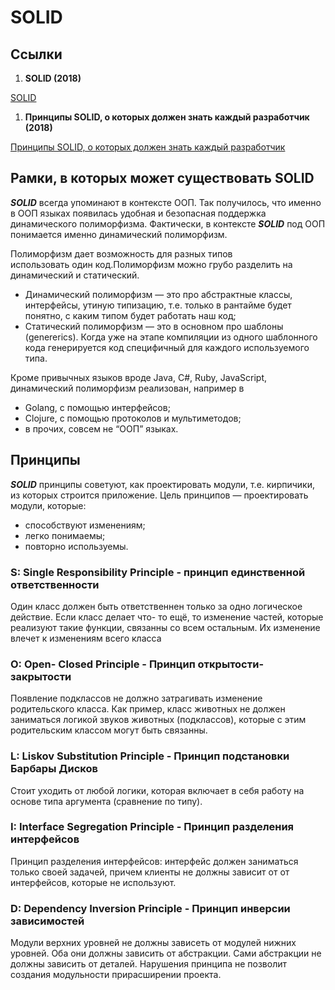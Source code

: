 # SOLID

## Ссылки

1. ****SOLID (2018)****

[SOLID](https://habr.com/ru/post/348286/)

1. ****Принципы SOLID, о которых должен знать каждый разработчик (2018)****

[Принципы SOLID, о которых должен знать каждый разработчик](https://medium.com/webbdev/solid-4ffc018077da)

## Рамки, в которых может существовать SOLID

***SOLID*** всегда упоминают в контексте ООП. Так получилось, что именно в ООП языках появилась удобная и безопасная поддержка динамического полиморфизма. Фактически, в контексте ***SOLID*** под ООП понимается именно динамический полиморфизм.

Полиморфизм дает возможность для разных типов использовать один код.Полиморфизм можно грубо разделить на динамический и статический.

- Динамический полиморфизм — это про абстрактные классы, интерфейсы, утиную типизацию, т.е. только в рантайме будет понятно, с каким типом будет работать наш код;
- Статический полиморфизм — это в основном про шаблоны (genererics). Когда уже на этапе компиляции из одного шаблонного кода генерируется код специфичный для каждого используемого типа.

Кроме привычных языков вроде Java, C#, Ruby, JavaScript, динамический полиморфизм реализован, например в

- Golang, с помощью интерфейсов;
- Clojure, с помощью протоколов и мультиметодов;
- в прочих, совсем не “ООП” языках.

## Принципы

***SOLID*** принципы советуют, как проектировать модули, т.е. кирпичики, из которых строится приложение. Цель принципов — проектировать модули, которые:

- способствуют изменениям;
- легко понимаемы;
- повторно используемы.

### S: Single Responsibility Principle - принцип единственной ответственности

Один класс должен быть ответственнен только за одно логическое действие. Если класс делает что- то ещё, то изменение частей, которые реализуют такие функции, связанны со всем остальным. Их изменение влечет к изменениям всего класса

### O: Open- Closed Principle - Принцип открытости- закрытости

Появление подклассов не должно затрагивать изменение родительского класса. Как пример, класс животных не должен заниматься логикой звуков животных (подклассов), которые с этим родительским классом могут быть связанны.

### L: Liskov Substitution Principle - Принцип подстановки Барбары Дисков

Стоит уходить от любой логики, которая включает в себя работу на основе типа аргумента (сравнение по типу).

### I: Interface Segregation Principle - Принцип разделения интерфейсов

Принцип разделения интерфейсов: интерфейс должен заниматься только своей задачей, причем клиенты не должны зависит от от интерфейсов, которые не используют.

### D: Dependency Inversion Principle - Принцип инверсии зависимостей

Модули верхних уровней не должны зависеть от модулей нижних уровней. Оба они должны зависить от абстракции.
Сами абстракции не должны зависить от деталей. Нарушения принципа не позволит создания модульности прирасширении проекта.